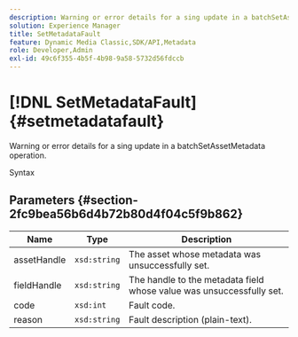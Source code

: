 ```yaml
---
description: Warning or error details for a sing update in a batchSetAssetMetadata operation.
solution: Experience Manager
title: SetMetadataFault
feature: Dynamic Media Classic,SDK/API,Metadata
role: Developer,Admin
exl-id: 49c6f355-4b5f-4b98-9a58-5732d56fdccb
---
```

# [!DNL SetMetadataFault]{#setmetadatafault}

Warning or error details for a sing update in a batchSetAssetMetadata operation.

 Syntax 

## Parameters {#section-2fc9bea56b6d4b72b80d4f04c5f9b862}

|  Name  | Type  | Description  |
|---|---|---|
|  assetHandle  | `xsd:string`  | The asset whose metadata was unsuccessfully set.  |
|  fieldHandle  | `xsd:string`  | The handle to the metadata field whose value was unsuccessfully set.  |
|  code  | `xsd:int`  | Fault code.  |
|  reason  | `xsd:string`  | Fault description (plain-text).  |
